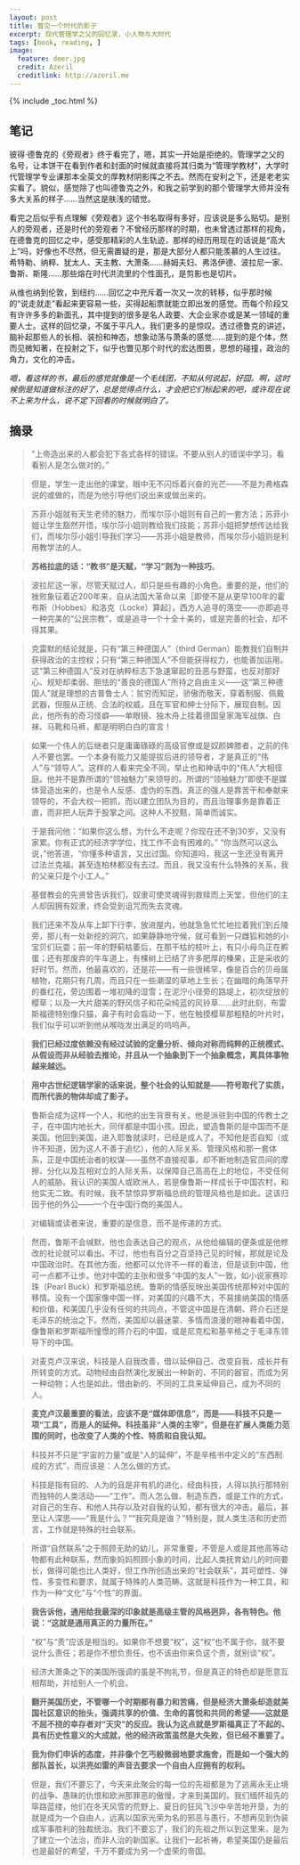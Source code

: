 ```yaml
---
layout: post
title: 瞥见一个时代的影子
excerpt: 现代管理学之父的回忆录，小人物与大时代
tags: [book, reading, ]
image:
  feature: deer.jpg
  credit: Azeril
  creditlink: http://azeril.me
---
```


{% include _toc.html %}

## 笔记

彼得·德鲁克的《旁观者》终于看完了，嗯，其实一开始是拒绝的。管理学之父的名号，让本饼干在看到作者和封面的时候就直接将其归类为“管理学教材”，大学时代管理学专业课那本全英文的厚教材阴影挥之不去。然而在安利之下，还是老老实实看了。貌似，感觉除了也叫德鲁克之外，和我之前学到的那个管理学大师并没有多大关系的样子……当然这是肤浅的错觉。

看完之后似乎有点理解《旁观者》这个书名取得有多好，应该说是多么贴切。是别人的旁观者，还是时代的旁观者？不曾经历那样的时期，也未曾透过那样的视角，在德鲁克的回忆之中，感受那精彩的人生轨迹，那样的经历用现在的话说是“高大上”吗，好像也不尽然，但无需置疑的是，那是大部分人都只能羡慕的人生过往。希特勒、纳粹、犹太人、天主教、大萧条……赫姆夫妇、弗洛伊德、波拉尼一家、鲁斯、斯隆……那些熔在时代洪流里的个性面孔，是剪影也是切片。

从维也纳到伦敦，到纽约……回忆之中充斥着一次又一次的转移，似乎那时候的“说走就走”看起来更容易一些，买得起船票就能立即出发的感觉。而每个阶段又有许许多多的新面孔，其中提到的很多是名人政要、大企业家亦或是某一领域的重要人士。这样的回忆录，不属于平凡人，我们更多的是惊叹。透过德鲁克的讲述，脑补起那些人的长相、装扮和神态，想象动荡与萧条的感觉……提到的是个体，然而见微知著，在投射之下，似乎也瞥见那个时代的宏达图景，思想的碰撞，政治的角力，文化的冲击。

*嗯，看这样的书，最后的感觉就像是一个毛线团，不知从何说起，好囧。啊，这时候倒是知道做标注的好了，总是觉得点什么，才会把它们标起来的吧，或许现在说不上来为什么，说不定下回看的时候就明白了。*

## 摘录

> “上帝造出来的人都会犯下各式各样的错误。不要从别人的错误中学习，看看别人是怎么做对的。”

> 但是，学生一走出他的课堂，眼中无不闪烁着兴奋的光芒——不是为弗格森说的或做的，而是为他引导他们说出来或做出来的。

> 苏菲小姐就有天生老师的魅力，而埃尔莎小姐则有自己的一套方法；苏菲小姐让学生豁然开悟，埃尔莎小姐则教给我们技能；苏菲小姐把梦想传达给我们，而埃尔莎小姐引导我们学习——苏菲小姐是教师，而埃尔莎小姐则是利用教学法的人。

> **苏格拉底的话：“教书”是天赋，“学习”则为一种技巧**。

> 波拉尼这一家，尽管天赋过人，却只是些有趣的小角色。重要的是，他们的挫败象征着近200年来，自从法国大革命以来［即使不是从更早100年的霍布斯（Hobbes）和洛克（Locke）算起］，西方人追寻的落空——亦即追寻一种完美的“公民宗教”，或是追寻一个十全十美的，或是完善的社会，却不得其果。

> 克雷默的结论就是，只有“第三种德国人”（third German）能教我们自制并获得政治的主控权；只有“第三种德国人”不但能获得权力，也能善加运用。这“第三种德国人”反对在纳粹标志下急速窜起的丑恶与野蛮，也反对那好心、规矩却柔弱、胆怯的“善良的德国人”所持之自由主义——这“第三种德国人”就是理想的古普鲁士人：贫穷而知足，骄傲而敬天，穿着制服、佩戴武器，但服从正统、合法的权威，且在军官和绅士分际下，展现自制。因此，他所有的奇习怪癖——单眼镜、独木舟上挂着德国皇家海军战旗、白袜、马靴和马裤，都是明明白白的宣言！

> 如果一个伟人的后继者只是庸庸碌碌的高级官僚或是奴颜婢膝者，之前的伟人不要也罢。一个本身有能力又能提拔后进的领导者，才是真正的“伟人”与“领导人”。这样的人看来完全不同，举止也和神话中的“伟人”大相径庭。他并不是靠所谓的“领袖魅力”来领导的。所谓的“领袖魅力”即使不是媒体营造出来的，也是令人反感、虚伪的东西。真正的强人是靠苦干和奉献来领导的，不会大权一把抓，而以建立团队为目的，而且治理事务是靠着正直，而非把人玩弄于股掌之间。这种人不狡黠，简单而诚实。

> 于是我问他：“如果你这么想，为什么不走呢？你现在还不到30岁，又没有家累。你有正式的经济学学位，找工作不会有困难的。” “你当然可以这么说，”他答道，“你懂多种语言，又出过国。你知道吗，我这一生还没有离开过法兰克福，甚至连柏林都没有去过。而且，我又没有什么特殊的关系，我的父亲只是个小工人。”

> 基督教会的先贤曾告诉我们，奴隶可使灵魂得到救赎而上天堂，但他们的主人却因拥有奴隶，终会受到诅咒而失去灵魂。

> 我们还来不及从车上卸下行李，放进屋内，他就急急忙忙地拉着我们到丘陵旁，那儿有一处新挖的洞穴，如果静静地守候，就可看到一只雌狐和她的小宝贝们玩耍；前一年的野蓟枯萎后，在那干枯的枝叶上，有只小母鸟正在孵蛋；还有那废弃的牛车道上，有棵树上已结了许多肥厚的榛果，正是采收的好时节。然而，他最喜欢的，还是花——有一些很稀罕，像是百合的贝母属植物，花期只有几周，而且只在一些潮湿的草地上生长；在幽暗的角落早开的番红花，旁边围着一堆初降的湿雪；在泥泞小径旁的路堤上，初次绽放的樱草；以及一大片甜美的野风信子和花朵纯蓝的风铃草……此时此刻，布雷斯福德特别像只猫，鼻子有时会翕动一下，他在触摸樱草那粗糙的叶片时，我们似乎可以听到他从喉咙发出满足的呜呜声。

> **我们已经过度依赖没有经过试验的定量分析、倾向对称而纯粹的正统模式、从假设而非从经验去推论，并且从一个抽象到下一个抽象概念，离具体事物越来越远。**

> **用中古世纪逻辑学家的话来说，整个社会的认知就是——符号取代了实质，而所代表的物体却成了影子。**

> 鲁斯会成为这样一个人，和他的出生背景有关。他是派驻到中国的传教士之子，在中国内地长大，同伴都是中国小孩。因此，塑造鲁斯的是中国而不是美国。他回到美国，进入耶鲁就读时，已经是成人了。不知他是否自知（或许不知道，因为这人不善于追忆），他的人际关系、管理风格和那一套体系，正是中国统治者的权谋——虽然不直接视事，却不断地制造官员间的摩擦、分化以及互相对立的人际关系，以保障自己高高在上的地位，不受任何人的威胁。我认识的美国人或欧洲人，若是像鲁斯一样成长于中国农村，和他实无二致。有时候，我不禁惊异罗斯福总统的管理风格也是如此。这该归因于他的外公——一个在中国行商的美国人。

> 对编辑或读者来说，重要的是信息，而不是传递的方式。

> 然而，鲁斯不会缄默，他也会表达自己的观点，从他给编辑的便条或是他修改的社论就可以看出。不过，他也有百分之百坚持己见的时候，那就是论及中国政治时。在其他方面，他都可以允许不一样的看法，但是谈到中国，他可一点都不让步。他对中国的主张和很多“中国的友人”一致，如小说家赛珍珠（Pearl Buck）和罗斯福总统。鲁斯的情感反映出美国传统那种对中国的移情。没有一个国家像中国一样，对美国的兴趣不大，不易接纳美国的情感和价值，和美国几乎没有任何的共同点，不管这中国是在清朝、蒋介石还是毛泽东的统治之下。然而，美国却以最迷蒙、多情而浪漫的眼神看着中国，像鲁斯和罗斯福所憧憬的蒋介石的中国，或是尼克松和基辛格之于毛泽东领导下的中国。

> 对麦克卢汉来说，科技是人自我改善，借以延伸自己、改变自我、成长并有所转变的方式。动物经由自然演化发展出一种新的、不同的器官，而成为另一种动物；人也是如此，借由新的、不同的工具来延伸自己，成为不同的人。

> **麦克卢汉最重要的看法，应该不是“媒体即信息”，而是——科技不只是一项“工具”，而是人的延伸。科技虽非“人类的主宰”，但是在扩展人类能力范围的同时，也改变了人类的个性、特质和自我认知。**

> 科技并不只是“宇宙的力量”或是“人的延伸”，不是辛格书中定义的“东西制成的方式”，而应该是：人怎么做的方式。

> 科技是指有目的、人为的且是非有机的进化，经由科技，人得以执行那特别而独特的人类活动——“工作”。而人怎么做、制造东西，或是工作的方式，对自己的生存、和他人共存以及对自我的认知，都有很大的冲击。最后，甚至让人深思——“我是什么？”“我究竟是谁？”特别是，就人类生活和历史而言，工作就是特殊的社会联系。

> 所谓“自然联系”之于照顾无助的幼儿，非常重要，不管是人或是其他高等动物都有此种联系，然而象妈妈照顾小象的时间，比起人类抚育幼儿的时间要长，做得可能也比人类好，但工作所创造出来的“社会联系”，其可塑性、弹性、多变性和要求，就属于特殊的人类范畴。这就是科技作为一种工具，和作为一种“文化”与“个性”的界面。

> **我告诉他，通用给我最深的印象就是高级主管的风格迥异，各有特色。他说：“这就是通用真正的力量所在。”**

> “权”与“责”应该是相当的。如果你不想要“权”，这“权”也不属于你，就不要说什么责任；若是你不想负责任，也不该由你来负这个责，就别谈“权”。

> 经济大萧条之下的美国所强调的虽是不拘礼节，但是真正的特色却是愿意互相帮助，并给别人一个机会。

> **翻开美国历史，不管哪一个时期都有暴力和苦痛，但是经济大萧条却造就美国社区意识的抬头，强调共享的价值、生命的喜悦和共同的希望——这就是不屈不挠的幸存者对“天灾”的反应。我认为这点就是罗斯福真正了不起的、具有历史性意义的大成就，他的经济政策虽然是大失败，但已经不重要了。**

> **我为你们申诉的态度，并非像个乞丐般微弱地要求施舍，而是如一个强大的部队首长，以洪亮如雷的声音去要求一个自由人应拥有的权利。**

> 但是，我们不要忘了，今天来此聚会的每一位的先祖都是为了逃离永无止境的战争、愚昧的仇恨和欧洲那罪恶的傲慢，才来到美国的。我们缅怀祖先的筚路蓝缕，他们在冬天风雪的荒野上、夏日的狂风飞沙中辛苦地开垦，为的就是成为一个自由人，远离以国家光荣为名的邪恶与愚行，不想再见到伪装成军事胜利的独裁统治。我们不要忘了，我们的先祖之所以到这里来，是为了建立一个法治，而非人治的新国家。让我们一起祈祷，希望美国仍是最后也是最好的希望，千万不要成为另一个虚荣的帝国。



